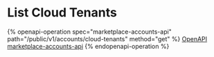 # List Cloud Tenants

{% openapi-operation spec="marketplace-accounts-api" path="/public/v1/accounts/cloud-tenants" method="get" %}
[OpenAPI marketplace-accounts-api](https://api.platform.softwareone.com/public/v1/accounts/openapi.json)
{% endopenapi-operation %}
